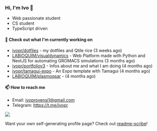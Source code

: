 ### Hi, I'm Ivo 👋

* Web passionate student
* CS student
* TypeScript driven

#### 👷 Check out what I'm currently working on

- [ivopr/dotfiles](https://github.com/ivopr/dotfiles) - my dotfiles and Qtile rice (3 weeks ago)
- [LABIOQUIM/visualdynamics](https://github.com/LABIOQUIM/visualdynamics) - Web Platform made with Python and NextJS for automating GROMACS simulations (3 months ago)
- [ivopr/portfoliov3](https://github.com/ivopr/portfoliov3) - Infos about me and what I am doing (4 months ago)
- [ivopr/tamagui-expo](https://github.com/ivopr/tamagui-expo) - An Expo template with Tamagui (4 months ago)
- [LABIOQUIM/plasmoqsar](https://github.com/LABIOQUIM/plasmoqsar) -  (4 months ago)

#### 📫 How to reach me

- Email: [ivoprovensi1@gmail.com](mailto://ivoprovensi1@gmail.com)
- Telegram: https://t.me/ivopr

![](https://github-readme-stats.vercel.app/api/top-langs/?username=ivopr&langs_count=10&layout=compact&theme=react&hide_border=true&bg_color=0D1117&title_color=5ce1e6&icon_color=5ce1e6)

Want your own self-generating profile page? Check out [readme-scribe](https://github.com/muesli/readme-scribe)!
